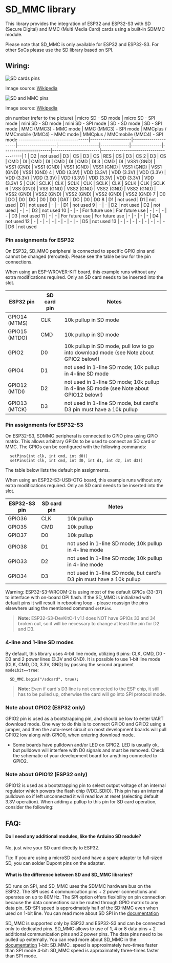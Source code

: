 # SD_MMC library

This library provides the integration of ESP32 and ESP32-S3 with SD (Secure Digital) and MMC (Multi Media Card) cards using a built-in SDMMC module.

Please note that SD_MMC is only available for ESP32 and ESP32-S3. For other SoCs please use the SD library based on SPI.

## Wiring:

![SD cards pins](https://upload.wikimedia.org/wikipedia/commons/thumb/a/ab/MMC-SD-miniSD-microSD-Color-Numbers-Names.gif/330px-MMC-SD-miniSD-microSD-Color-Numbers-Names.gif)

Image source: [Wikipedia](https://upload.wikimedia.org/wikipedia/commons/thumb/a/ab/MMC-SD-miniSD-microSD-Color-Numbers-Names.gif/330px-MMC-SD-miniSD-microSD-Color-Numbers-Names.gif)

![SD and MMC pins](https://upload.wikimedia.org/wikipedia/commons/f/ff/15-04-29-MMC-Karte-dscf4734-e.jpg)

Image source: [Wikipedia](https://commons.wikimedia.org/wiki/File:15-04-29-MMC-Karte-dscf4734-e.jpg)

pin number (refer to the picture) | micro SD - SD mode | micro SD - SPI mode | mini SD - SD mode | mini SD - SPI mode | SD - SD mode | SD - SPI mode | MMC (MMC3) - MMC mode | MMC (MMC3) - SPI mode | MMCplus / MMCmobile (MMC4) - MMC mode | MMCplus / MMCmobile (MMC4) - SPI mode
----------------------------------|--------------------|---------------------|-------------------|--------------------|--------------|---------------|-----------------------|-----------------------|---------------------------------------|
1                                 | D2                 | not used            | D3                | CS                 | D3           | CS            | RES                   | CS                    | D3                                    | CS
2                                 | D3                 | CS                  | CMD               | DI                 | CMD          | DI            | CMD                   | DI                    | CMD                                   | DI
3                                 | CMD                | DI                  | VSS1 (GND)        | VSS1 (GND)         | VSS1 (GND)   | VSS1 (GND)    | VSS1 (GND)            | VSS1 (GND)            | VSS1 (GND)                            | VSS1 (GND)
4                                 | VDD (3.3V)         | VDD (3.3V)          | VDD (3.3V)        | VDD (3.3V)         | VDD (3.3V)   | VDD (3.3V)    | VDD (3.3V)            | VDD (3.3V)            | VDD (3.3V)                            | VDD (3.3V)
5                                 | CLK                | SCLK                | CLK               | SCLK               | CLK          | SCLK          | CLK                   | SCLK                  | CLK                                   | SCLK
6                                 | VSS (GND)          | VSS (GND)           | VSS2 (GND)        | VSS2 (GND)         | VSS2 (GND)   | VSS2 (GND)    | VSS2 (GND)            | VSS2 (GND)            | VSS2 (GND)                            | VSS2 (GND)
7                                 | D0                 | DO                  | D0                | DO                 | D0           | DO            | DAT                   | DO                    | D0                                    | DO
8                                 | D1                 | not used            | D1                | not used           | D1           | not used      | -                     | -                     | D1                                    | not used
9                                 | -                  | -                   | D2                | not used           | D2           | not used      | -                     | -                     | D2                                    | not used
10                                | -                  | -                   | For future use    | For future use     | -            | -             | -                     | -                     | D3                                    | not used
11                                | -                  | -                   | For future use    | For future use     | -            | -             | -                     | -                     | D4                                    | not used
12                                | -                  | -                   | -                 | -                  | -            | -             | -                     | -                     | D5                                    | not used
13                                | -                  | -                   |  -                | -                  | -            | -             | -                     | -                     | D6                                    | not used

### Pin assignments for ESP32

On ESP32, SD_MMC peripheral is connected to specific GPIO pins and cannot be changed (rerouted). Please see the table below for the pin connections.

When using an ESP-WROVER-KIT board, this example runs without any extra modifications required. Only an SD card needs to be inserted into the slot.

ESP32 pin     | SD card pin | Notes
--------------|-------------|------------
GPIO14 (MTMS) | CLK         | 10k pullup in SD mode
GPIO15 (MTDO) | CMD         | 10k pullup in SD mode
GPIO2         | D0          | 10k pullup in SD mode, pull low to go into download mode (see Note about GPIO2 below!)
GPIO4         | D1          | not used in 1-line SD mode; 10k pullup in 4-line SD mode
GPIO12 (MTDI) | D2          | not used in 1-line SD mode; 10k pullup in 4-line SD mode (see Note about GPIO12 below!)
GPIO13 (MTCK) | D3          | not used in 1-line SD mode, but card's D3 pin must have a 10k pullup


### Pin assignments for ESP32-S3

On ESP32-S3, SDMMC peripheral is connected to GPIO pins using GPIO matrix. This allows arbitrary GPIOs to be used to connect an SD card or MMC. The GPIOs can be configured with the following commands:
```
  setPins(int clk, int cmd, int d0))
  setPins(int clk, int cmd, int d0, int d1, int d2, int d3))
```

The table below lists the default pin assignments.

When using an ESP32-S3-USB-OTG board, this example runs without any extra modifications required. Only an SD card needs to be inserted into the slot.

ESP32-S3 pin  | SD card pin | Notes
--------------|-------------|------------
GPIO36        | CLK         | 10k pullup
GPIO35        | CMD         | 10k pullup
GPIO37        | D0          | 10k pullup
GPIO38        | D1          | not used in 1-line SD mode; 10k pullup in 4-line mode
GPIO33        | D2          | not used in 1-line SD mode; 10k pullup in 4-line mode
GPIO34        | D3          | not used in 1-line SD mode, but card's D3 pin must have a 10k pullup

Warning: ESP32-S3-WROOM-2 is using most of the default GPIOs (33-37) to interface with on-board OPI flash. If the SD_MMC is initialized with default pins it will result in rebooting loop - please reassign the pins elsewhere using the mentioned command `setPins`.

> **Note:**  ESP32-S3-DevKitC-1 v1.1 does NOT have GPIOs 33 and 34 broken out, so it will be necessary to change at least the pin for D2 and D3.

### 4-line and 1-line SD modes

By default, this library uses 4-bit line mode, utilizing 6 pins: CLK, CMD, D0 - D3 and 2 power lines (3.3V and GND). It is possible to use 1-bit line mode (CLK, CMD, D0, 3.3V, GND) by passing the second argument `mode1bit==true`:
```
  SD_MMC.begin("/sdcard", true);
```

> **Note:**  Even if card's D3 line is not connected to the ESP chip, it still has to be pulled up, otherwise the card will go into SPI protocol mode.

### Note about GPIO2 (ESP32 only)

GPIO2 pin is used as a bootstrapping pin, and should be low to enter UART download mode. One way to do this is to connect GPIO0 and GPIO2 using a jumper, and then the auto-reset circuit on most development boards will pull GPIO2 low along with GPIO0, when entering download mode.

- Some boards have pulldown and/or LED on GPIO2. LED is usually ok, but pulldown will interfere with D0 signals and must be removed. Check the schematic of your development board for anything connected to GPIO2.

### Note about GPIO12 (ESP32 only)

GPIO12 is used as a bootstrapping pin to select output voltage of an internal regulator which powers the flash chip (VDD_SDIO). This pin has an internal pulldown so if left unconnected it will read low at reset (selecting default 3.3V operation). When adding a pullup to this pin for SD card operation, consider the following:

## FAQ:

#### Do I need any additional modules, like the Arduino SD module?

No, just wire your SD card directly to ESP32.

Tip: If you are using a microSD card and have a spare adapter to full-sized SD, you can solder Dupont pins on the adapter.


#### What is the difference between SD and SD_MMC libraries?

SD runs on SPI, and SD_MMC uses the SDMMC hardware bus on the ESP32.
The SPI uses 4 communication pins + 2 power connections and operates on up to 80MHz. The SPI option offers flexibility on pin connection because the data connections can be routed through GPIO matrix to any data pin.
SD-SPI speed is approximately half of the SD-MMC even when used on 1-bit line.
You can read more about SD SPI in the [documentation](https://docs.espressif.com/projects/esp-idf/en/latest/esp32/api-reference/peripherals/sdspi_host.html)

SD_MMC is supported only by ESP32 and ESP32-S3 and can be connected only to dedicated pins. SD_MMC allows to use of 1, 4 or 8 data pins + 2 additional communication pins and 2 power pins. The data pins need to be pulled up externally.
You can read more about SD_MMC in the [documentation](https://docs.espressif.com/projects/esp-idf/en/latest/esp32/api-reference/peripherals/sdmmc_host.html)
1-bit: SD_MMC_ speed is approximately two-times faster than SPI mode
4-bit: SD_MMC speed is approximately three-times faster than SPI mode.
